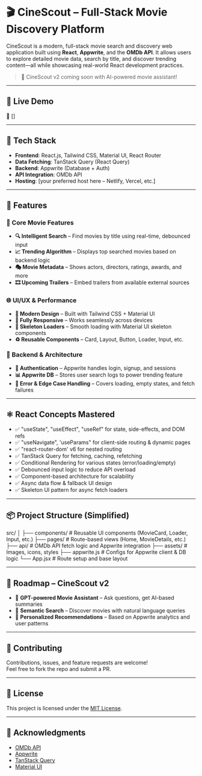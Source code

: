 # 🎬 CineScout – Full-Stack Movie Discovery Platform

CineScout is a modern, full-stack movie search and discovery web application built using **React**, **Appwrite**, and the **OMDb API**. It allows users to explore detailed movie data, search by title, and discover trending content—all while showcasing real-world React development practices.

> 🚧 CineScout v2 coming soon with AI-powered movie assistant!

---

## 🚀 Live Demo

🔗 [] 

---

## 🧰 Tech Stack

- **Frontend**: React.js, Tailwind CSS, Material UI, React Router
- **Data Fetching**: TanStack Query (React Query)
- **Backend**: Appwrite (Database + Auth)
- **API Integration**: OMDb API
- **Hosting**: [your preferred host here – Netlify, Vercel, etc.]

---

## 🔑 Features

### 🎥 Core Movie Features

- **🔍 Intelligent Search** – Find movies by title using real-time, debounced input
- **📈 Trending Algorithm** – Displays top searched movies based on backend logic
- **🎭 Movie Metadata** – Shows actors, directors, ratings, awards, and more
- **🎞️ Upcoming Trailers** – Embed trailers from available external sources

### 🌐 UI/UX & Performance

- **🧱 Modern Design** – Built with Tailwind CSS + Material UI
- **📱 Fully Responsive** – Works seamlessly across devices
- **🦴 Skeleton Loaders** – Smooth loading with Material UI skeleton components
- **♻️ Reusable Components** – Card, Layout, Button, Loader, Input, etc.

### 🔐 Backend & Architecture

- **🔑 Authentication** – Appwrite handles login, signup, and sessions
- **📊 Appwrite DB** – Stores user search logs to power trending feature
- **🚨 Error & Edge Case Handling** – Covers loading, empty states, and fetch failures

---

## ⚛️ React Concepts Mastered

- ✅ "useState", "useEffect", "useRef" for state, side-effects, and DOM refs
- ✅ "useNavigate", 'useParams" for client-side routing & dynamic pages
- ✅ "react-router-dom' v6 for nested routing
- ✅ TanStack Query for fetching, caching, refetching
- ✅ Conditional Rendering for various states (error/loading/empty)
- ✅ Debounced input logic to reduce API overload
- ✅ Component-based architecture for scalability
- ✅ Async data flow & fallback UI design
- ✅ Skeleton UI pattern for async fetch loaders

---

## 📦 Project Structure (Simplified)

src/
│
├── components/ # Reusable UI components (MovieCard, Loader, Input, etc.)
├── pages/ # Route-based views (Home, MovieDetails, etc.)
├── api/ # OMDb API fetch logic and Appwrite integration
├── assets/ # Images, icons, styles
├── appwrite.js # Configs for Appwrite client & DB logic
└── App.jsx # Route setup and base layout



---

## 🧠 Roadmap – CineScout v2

- 🤖 **GPT-powered Movie Assistant** – Ask questions, get AI-based summaries
- 🧠 **Semantic Search** – Discover movies with natural language queries
- 🎯 **Personalized Recommendations** – Based on Appwrite analytics and user patterns

---

## 🤝 Contributing

Contributions, issues, and feature requests are welcome!  
Feel free to fork the repo and submit a PR.

---

## 📄 License

This project is licensed under the [MIT License](LICENSE).

---

## 🙌 Acknowledgments

- [OMDb API](http://www.omdbapi.com/)
- [Appwrite](https://appwrite.io/)
- [TanStack Query](https://tanstack.com/query/latest)
- [Material UI](https://mui.com/)

